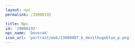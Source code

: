 ```yaml
---
layout: npc
permalink: /29000192

title: Npc
id: '29000192'
npc_name: 'Devorak'
icon_url: 'portrait/mob/23000007_b_devilhugeblue_p.png'
---
```


